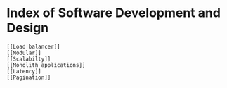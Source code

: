 # Index of Software Development and Design

````
[[Load balancer]]
[[Modular]]
[[Scalabilty]]
[[Monolith applications]]
[[Latency]]
[[Pagination]]
````
